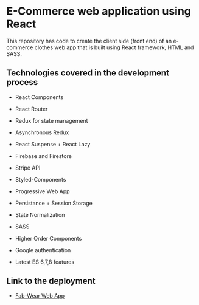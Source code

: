
# E-Commerce web application using React

This repository has code to create the client side (front end) of an e-commerce clothes web app that is built using 
React framework, HTML and SASS. 


## Technologies covered in the development process


- React Components

- React Router

- Redux for state management

- Asynchronous Redux

- React Suspense + React Lazy

- Firebase and Firestore

- Stripe API

- Styled-Components

- Progressive Web App

- Persistance + Session Storage

- State Normalization

- SASS

- Higher Order Components

- Google authentication 
 
- Latest ES 6,7,8 features 
 


## Link to the deployment

- [Fab-Wear Web App](https://fab-wear.herokuapp.com)



